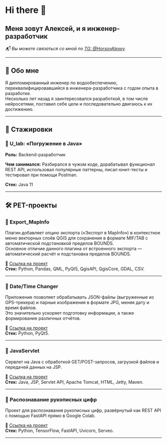 # Hi there 👋  

## Меня зовут Алексей, и я инженер-разработчик  

*📬 Вы можете связаться со мной по [TG: @HorsovAlexey](https://t.me/HorsovAlexey)*  

---

## 📌 Обо мне  

Я дипломированный инженер по водообеспечению, переквалифицировавшийся в инженера-разработчика с годом опыта в разработке.  
Несколько лет назад я заинтересовался разработкой, в том числе нейросетями, поставил себе цели и последовательно двигаюсь к их достижению.  

---

## 🚀 Стажировки  

### 📌 U_lab: «Погружение в Java»  
**Роль:** Backend-разработчик  

**Чем занимался:**  Разбирался в чужом коде, дорабатывал функционал REST API, использовал популярные паттерны, писал юнит-тесты и тестировал при помощи Postman.  

**Стек:** Java 11  

---

## 🛠 PET-проекты  

### 🎯 Export_MapInfo  
Плагин добавляет опцию экспорта («Экспорт в MapInfo») в контекстное меню векторных слоёв QGIS для сохранения в формате MIF/TAB с автоматической подстановкой пределов BOUNDS.  
Основное отличие данного плагина от встроенного экспорта — автоматический расчёт и подстановка пределов BOUNDS.  

🔗 [Ссылка на проект](https://github.com/Paoak/Export_MapInfo)  
**Стек:** Python, Pandas, QML, PyQt5, QgisAPI, QgisCore, GDAL, CSV.

---

### 🎯 Date/Time Changer  
Приложение позволяет обрабатывать JSON-файлы (выгруженные из GPS-трекера) и парные изображения в формате JPG, меняя дату и время файлов.  
Это значительно ускоряет подготовку информации, а также формирование различных отчётов.  

🔗 [Ссылка на проект](https://github.com/Paoak/TimeChanger)  
**Стек:** Python, PyQt5. 

---

### 🎯 JavaServlet  
Сервлет на Java с обработкой GET/POST-запросов, загрузкой файлов и передачей данных на JSP.  

🔗 [Ссылка на проект](https://github.com/Paoak/Servlet/tree/master)  
**Стек:** Java, JSP, Servlet API, Apache Tomcat, HTML, Jetty, Maven.

---

### 🎯 Распознавание рукописных цифр  
Проект для распознавания рукописных цифр, развёрнутый как REST API с помощью FastAPI прямо в Google Colab.  

🔗 [Ссылка на проект](https://github.com/Paoak/RestAPI_MNIST)  
**Стек:** Python, TensorFlow, FastAPI, Uvicorn, Serveo.

---

